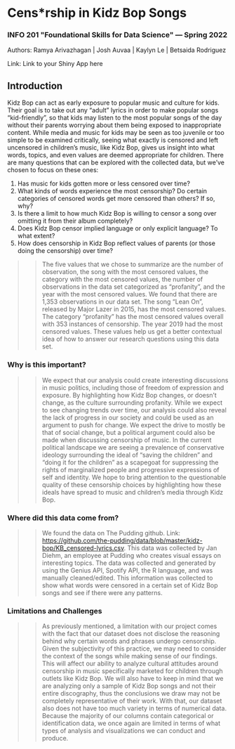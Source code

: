 # Cens*rship in Kidz Bop Songs
### INFO 201 "Foundational Skills for Data Science" — Spring 2022

Authors: Ramya Arivazhagan | Josh Auvaa | Kaylyn Le | Betsaida Rodriguez

Link: Link to your Shiny App here



## Introduction

Kidz Bop can act as early exposure to popular music and culture for kids. Their goal is to take out any “adult” lyrics in order to make popular songs “kid-friendly”, so that kids may listen to the most popular songs of the day without their parents worrying about them being exposed to inappropriate content. While media and music for kids may be seen as too juvenile or too simple to be examined critically, seeing what exactly is censored and left uncensored in children’s music, like Kidz Bop, gives us insight into what words, topics, and even values are deemed appropriate for children. There are many questions that can be explored with the collected data, but we’ve chosen to focus on these ones:

1. Has music for kids gotten more or less censored over time?
2. What kinds of words experience the most censorship? Do certain categories of censored words get more censored than others? If so, why?
3. Is there a limit to how much Kidz Bop is willing to censor a song over omitting it from their album completely?
4. Does Kidz Bop censor implied language or only explicit language? To what extent?
5. How does censorship in Kidz Bop reflect values of parents (or those doing the censorship) over time?

>>The five values that we chose to summarize are the number of observation, the song with the most censored values, the category with the most censored values, the number of observations in the data set categorized as “profanity”, and the year with the most censored values. We found that there are 1,353 observations in our data set. The song “Lean On”, released by Major Lazer in 2015, has the most censored values. The category “profanity” has the most censored values overall with 353 instances of censorship. The year 2019 had the most censored values. These values help us get a better contextual idea of how to answer our research questions using this data set.

### Why is this important?
>>We expect that our analysis could create interesting discussions in music politics, including those of freedom of expression and exposure. By highlighting how Kidz Bop changes, or doesn’t change, as the culture surrounding profanity. While we expect to see changing trends over time, our analysis could also reveal the lack of progress in our society and could be used as an argument to push for change. We expect the drive to mostly be that of social change, but a political argument could also be made when discussing censorship of music. In the current political landscape we are seeing a prevalence of conservative ideology surrounding the ideal of “saving the children” and “doing it for the children” as a scapegoat for suppressing the rights of marginalized people and progressive expressions of self and identity. We hope to bring attention to the questionable quality of these censorship choices by highlighting how these ideals have spread to music and children’s media through Kidz Bop.

### Where did this data come from?
>>We found the data on The Pudding github. Link: https://github.com/the-pudding/data/blob/master/kidz-bop/KB_censored-lyrics.csv. This data was collected by Jan Diehm, an employee at Pudding who creates visual essays on interesting topics. The data was collected and generated by using the Genius API, Spotify API, the R language, and was manually cleaned/edited. This information was collected to show what words were censored in a certain set of Kidz Bop songs and see if there were any patterns.

### Limitations and Challenges
>>As previously mentioned, a limitation with our project comes with the fact that our dataset does not disclose the reasoning behind why certain words and phrases undergo censorship. Given the subjectivity of this practice, we may need to consider the context of the songs while making sense of our findings. This will affect our ability to analyze cultural attitudes around censorship in music specifically marketed for children through outlets like Kidz Bop. We will also have to keep in mind that we are analyzing only a sample of Kidz Bop songs and not their entire discography, thus the conclusions we draw may not be completely representative of their work. With that, our dataset also does not have too much variety in terms of numerical data. Because the majority of our columns contain categorical or identification data, we once again are limited in terms of what types of analysis and visualizations we can conduct and produce.

